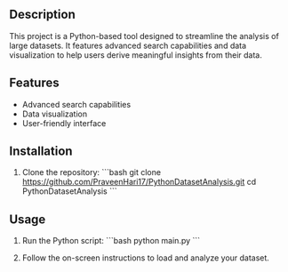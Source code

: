## Description

This project is a Python-based tool designed to streamline the analysis of large datasets. It features advanced search capabilities and data visualization to help users derive meaningful insights from their data.

## Features

- Advanced search capabilities
- Data visualization
- User-friendly interface

## Installation

1. Clone the repository:
   \`\`\`bash
   git clone https://github.com/PraveenHari17/PythonDatasetAnalysis.git
   cd PythonDatasetAnalysis
   \`\`\`


## Usage

1. Run the Python script:
   \`\`\`bash
   python main.py
   \`\`\`

2. Follow the on-screen instructions to load and analyze your dataset.
